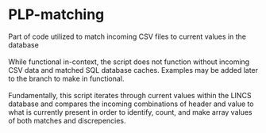 # PLP-matching
Part of code utilized to match incoming CSV files to current values in the database
</br>
</br>
While functional in-context, the script does not function without incoming CSV data and matched SQL database caches. Examples may be added later to the branch to make in functional.
</br>
</br>
Fundamentally, this script iterates through current values within the LINCS database and compares the incoming combinations of header and value to what is currently present in order to identify, count, and make array values of both matches and discrepencies.
